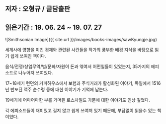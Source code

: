 ## 저자 : 오형규 / 글담출판

## 읽은기간 : 19. 06. 24 ~ 19. 07. 27

![Smithsonian Image]({{ site.url }}/images/books-images/sawKyungje.jpg)

세계사에 영향을 미친 경제와 관련된 사건들을 작가의 풍부한 배경 지식을 바탕으로 읽기 쉽게 쓰여진 책이다.

음식/전쟁/상업무역/법/문화/자원이 돈과 엮여서 어떤일들이 있었는지, 35가지의 에피소드로 나누어져 쓰여있다.

17~18세기 런던의 커피하우스에서 보험과 주식거래가 활성화된 이야기, 독일에서 1516년 반포된 맥주 순수령 등에 대한 이야기가 기억에 남는다.

19세기에 어마어마한 부를 거머쥔 로스차일드 가문에 대한 이야기도 인상 깊었다.

각 에피소드들이 재미있고 길지 않고 쉽게 쓰여져 있기 때문에, 부담없이 읽을수 있는 책이었다.
